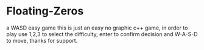 # Floating-Zeros
a WASD easy game
this is just an easy no graphic c++ game, 
in order to play use 1,2,3 to select the difficulty, enter to confirm decision and W-A-S-D to move,
thanks for support.
